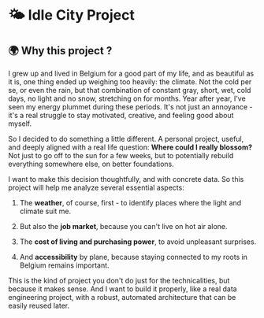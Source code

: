 # 🌤️ Idle City Project

## 🌍 Why this project ?

I grew up and lived in Belgium for a good part of my life, and as beautiful as it is, one thing ended up weighing too heavily: the climate. Not the cold per se, or even the rain, but that combination of constant gray, short, wet, cold days, no light and no snow, stretching on for months. Year after year, I've seen my energy plummet during these periods. It's not just an annoyance - it's a real struggle to stay motivated, creative, and feeling good about myself.

So I decided to do something a little different. A personal project, useful, and deeply aligned with a real life question:
**Where could I really blossom?**
Not just to go off to the sun for a few weeks, but to potentially rebuild everything somewhere else, on better foundations.

I want to make this decision thoughtfully, and with concrete data. So this project will help me analyze several essential aspects:

1.  The **weather**, of course, first - to identify places where the light and climate suit me.

2. But also the **job market**, because you can't live on hot air alone.

3. The **cost of living and purchasing power**, to avoid unpleasant surprises.

4. And **accessibility** by plane, because staying connected to my roots in Belgium remains important.

This is the kind of project you don't do just for the technicalities, but because it makes sense. And I want to build it properly, like a real data engineering project, with a robust, automated architecture that can be easily reused later.
